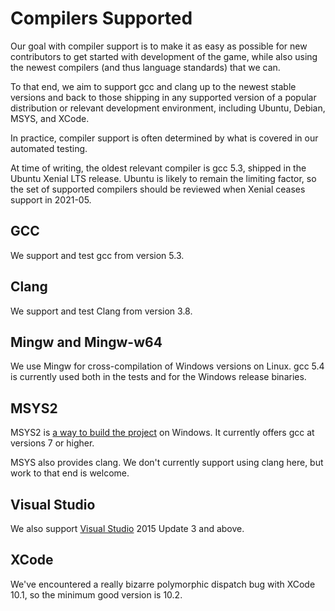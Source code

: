 # Compilers Supported

Our goal with compiler support is to make it as easy as possible for new
contributors to get started with development of the game, while also using the
newest compilers (and thus language standards) that we can.

To that end, we aim to support gcc and clang up to the newest stable versions
and back to those shipping in any supported version of a popular distribution
or relevant development environment, including Ubuntu, Debian, MSYS, and XCode.

In practice, compiler support is often determined by what is covered in our
automated testing.

At time of writing, the oldest relevant compiler is gcc 5.3, shipped in the
Ubuntu Xenial LTS release.  Ubuntu is likely to remain the limiting factor, so
the set of supported compilers should be reviewed when Xenial ceases support in
2021-05.

## GCC

We support and test gcc from version 5.3.

## Clang

We support and test Clang from version 3.8.

## Mingw and Mingw-w64

We use Mingw for cross-compilation of Windows versions on Linux.  gcc 5.4 is
currently used both in the tests and for the Windows release binaries.

## MSYS2

MSYS2 is [a way to build the project](COMPILING-MSYS.md) on Windows. It
currently offers gcc at versions 7 or higher.

MSYS also provides clang.  We don't currently support using clang here, but
work to that end is welcome.

## Visual Studio

We also support [Visual Studio](COMPILING-VS-VCPKG.md) 2015 Update 3 and above.

## XCode

We've encountered a really bizarre polymorphic dispatch bug with XCode 10.1, so the minimum good version is 10.2.

